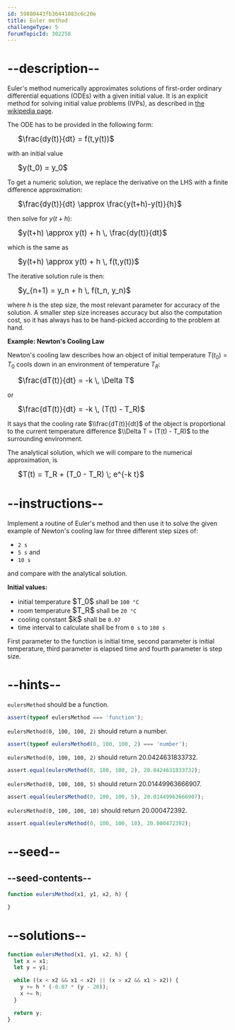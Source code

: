 ```yaml
---
id: 59880443fb36441083c6c20e
title: Euler method
challengeType: 5
forumTopicId: 302258
---
```


# --description--

Euler's method numerically approximates solutions of first-order ordinary differential equations (ODEs) with a given initial value. It is an explicit method for solving initial value problems (IVPs), as described in [the wikipedia page](<https://en.wikipedia.org/wiki/Euler method> "wp: Euler method").

The ODE has to be provided in the following form:

<ul style='list-style: none;'>
  <li><big>$\frac{dy(t)}{dt} = f(t,y(t))$</big></li>
</ul>

with an initial value

<ul style='list-style: none;'>
  <li><big>$y(t_0) = y_0$</big></li>
</ul>

To get a numeric solution, we replace the derivative on the LHS with a finite difference approximation:

<ul style='list-style: none;'>
  <li><big>$\frac{dy(t)}{dt}  \approx \frac{y(t+h)-y(t)}{h}$</big></li>
</ul>

then solve for $y(t+h)$:

<ul style='list-style: none;'>
  <li><big>$y(t+h) \approx y(t) + h \, \frac{dy(t)}{dt}$</big></li>
</ul>

which is the same as

<ul style='list-style: none;'>
  <li><big>$y(t+h) \approx y(t) + h \, f(t,y(t))$</big></li>
</ul>

The iterative solution rule is then:

<ul style='list-style: none;'>
  <li><big>$y_{n+1} = y_n + h \, f(t_n, y_n)$</big></li>
</ul>

where $h$ is the step size, the most relevant parameter for accuracy of the solution. A smaller step size increases accuracy but also the computation cost, so it has always has to be hand-picked according to the problem at hand.

**Example: Newton's Cooling Law**

Newton's cooling law describes how an object of initial temperature $T(t_0) = T_0$ cools down in an environment of temperature $T_R$:

<ul style='list-style: none;'>
  <li><big>$\frac{dT(t)}{dt} = -k \, \Delta T$</big></li>
</ul>

or

<ul style='list-style: none;'>
  <li><big>$\frac{dT(t)}{dt} = -k \, (T(t) - T_R)$</big></li>
</ul>

It says that the cooling rate $\\frac{dT(t)}{dt}$ of the object is proportional to the current temperature difference $\\Delta T = (T(t) - T_R)$ to the surrounding environment.

The analytical solution, which we will compare to the numerical approximation, is

<ul style='list-style: none;'>
  <li><big>$T(t) = T_R + (T_0 - T_R) \; e^{-k t}$</big></li>
</ul>

# --instructions--

Implement a routine of Euler's method and then use it to solve the given example of Newton's cooling law for three different step sizes of:

<ul>
  <li><code>2 s</code></li>
  <li><code>5 s</code> and</li>
  <li><code>10 s</code></li>
</ul>

and compare with the analytical solution.

**Initial values:**

<ul>
  <li>initial temperature <big>$T_0$</big> shall be <code>100 °C</code></li>
  <li>room temperature <big>$T_R$</big> shall be <code>20 °C</code></li>
  <li>cooling constant <big>$k$</big> shall be <code>0.07</code></li>
  <li>time interval to calculate shall be from <code>0 s</code> to <code>100 s</code></li>
</ul>  

First parameter to the function is initial time, second parameter is initial temperature, third parameter is elapsed time and fourth parameter is step size.

# --hints--

`eulersMethod` should be a function.

```js
assert(typeof eulersMethod === 'function');
```

`eulersMethod(0, 100, 100, 2)` should return a number.

```js
assert(typeof eulersMethod(0, 100, 100, 2) === 'number');
```

`eulersMethod(0, 100, 100, 2)` should return 20.0424631833732.

```js
assert.equal(eulersMethod(0, 100, 100, 2), 20.0424631833732);
```

`eulersMethod(0, 100, 100, 5)` should return 20.01449963666907.

```js
assert.equal(eulersMethod(0, 100, 100, 5), 20.01449963666907);
```

`eulersMethod(0, 100, 100, 10)` should return 20.000472392.

```js
assert.equal(eulersMethod(0, 100, 100, 10), 20.000472392);
```

# --seed--

## --seed-contents--

```js
function eulersMethod(x1, y1, x2, h) {

}
```

# --solutions--

```js
function eulersMethod(x1, y1, x2, h) {
  let x = x1;
  let y = y1;

  while ((x < x2 && x1 < x2) || (x > x2 && x1 > x2)) {
    y += h * (-0.07 * (y - 20));
    x += h;
  }

  return y;
}
```
